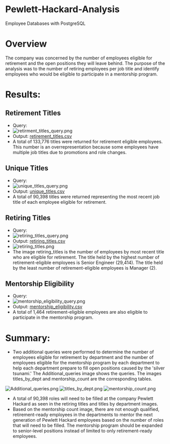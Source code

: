 # Pewlett-Hackard-Analysis
Employee Databases with PostgreSQL

# Overview 
The company was concerned by the number of employees eligible for retirement and the open positions they will leave behind. The purpose of the analysis was to the number of retiring employees per job title and identify employees who would be eligible to participate in a mentorship program.

# Results: 
## Retirement Titles
* Query:
* ![retirment_titles_query.png](https://github.com/RuthLD/Pewlett_Hackard_Analysis/blob/main/Resources/retirement_titles_query.png)
* Output: [retirement_titles.csv](https://github.com/RuthLD/Pewlett_Hackard_Analysis/blob/main/Data/retirement_titles.csv)
* A total of 133,776 titles were returned for retirement eligible employees. This number is an overrepresentation because some employees have multiple job titles due to promotions and role changes.
## Unique Titles
* Query:
* ![unique_titles_query.png](https://github.com/RuthLD/Pewlett_Hackard_Analysis/blob/main/Resources/unique_titles_query.png)
* Output: [unique_titles.csv](https://github.com/RuthLD/Pewlett_Hackard_Analysis/blob/main/Data/unique_titles.csv)
* A total of 90,398 titles were returned representing the most recent job title of each employee eligible for retirement. 
## Retiring Titles
* Query:
* ![retiring_titles_query.png](https://github.com/RuthLD/Pewlett_Hackard_Analysis/blob/main/Resources/retiring_titles_query.png)
* Output: [retiring_titles.csv](https://github.com/RuthLD/Pewlett_Hackard_Analysis/blob/main/Data/retiring_titles.csv)
* ![retiring_titles.png](https://github.com/RuthLD/Pewlett_Hackard_Analysis/blob/main/Resources/retiring_titles.png)
* The image retiring_titles is the number of employees by most recent title who are eligible for retirement. The title held by the highest number of retirement-eligible employees is Senior Engineer (29,414). The title held by the least number of retirement-eligible employees is Manager (2).
## Mentorship Eligibility
* Query:
* ![mentorship_eligibility_query.png](https://github.com/RuthLD/Pewlett_Hackard_Analysis/blob/main/Resources/mentorship_eligibility_query.png)
* Output: [mentorship_eligibility.csv](https://github.com/RuthLD/Pewlett_Hackard_Analysis/blob/main/Data/mentorship_eligibility.csv)
* A total of 1,464 retirement-eligible employees are also eligible to participate in the mentorship program.

# Summary: 
* Two additional queries were performed to determine the number of employees eligible for retirement by department and the number of employees eligible for the mentorship program by each department to help each department prepare to fill open positions caused by the 'silver tsunami.' The Additional_queries image shows the queries. The images titles_by_dept and mentorship_count are the corresponding tables.

![Additional_queries.png](https://github.com/RuthLD/Pewlett_Hackard_Analysis/blob/main/Resources/Additional_queries.png)
![titles_by_dept.png](https://github.com/RuthLD/Pewlett_Hackard_Analysis/blob/main/Resources/titles_by_dept.png)            ![mentorship_count.png](https://github.com/RuthLD/Pewlett_Hackard_Analysis/blob/main/Resources/mentorship_count.png)

* A total of 90,398 roles will need to be filled at the company Pewlett Hackard as seen in the retiring titles and titles by department images.
* Based on the mentorship count image, there are not enough qualified, retirement-ready employees in the departments to mentor the next generation of Pewlett Hackard employees based on the number of roles that will need to be filled. The mentorship program should be expanded to senior-level positions instead of limited to only retirement-ready employees.

